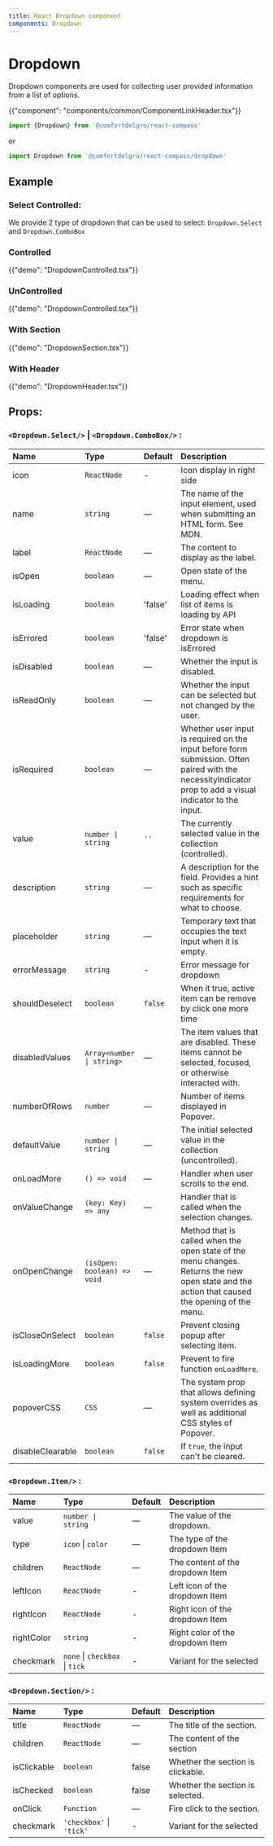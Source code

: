 ```yaml
---
title: React Dropdown component
components: Dropdown
---
```


# Dropdown

<p class="description">Dropdown components are used for collecting user provided information from a list of options.</p>

{{"component": "components/common/ComponentLinkHeader.tsx"}}

```jsx
import {Dropdown} from '@comfortdelgro/react-compass'
```

or

```jsx
import Dropdown from '@comfortdelgro/react-compass/dropdown'
```

## Example

### Select Controlled:

We provide 2 type of dropdown that can be used to select: `Dropdown.Select` and `Dropdown.ComboBox`

### Controlled

{{"demo": "DropdownControlled.tsx"}}

### UnControlled

{{"demo": "DropdownControlled.tsx"}}

### With Section

{{"demo": "DropdownSection.tsx"}}

### With Header

{{"demo": "DropdownHeader.tsx"}}

## Props:

### `<Dropdown.Select/>` | `<Dropdown.ComboBox/>` :

| Name             | Type                        | Default | Description                                                                                                                                               |
| :--------------- | :-------------------------- | :------ | :-------------------------------------------------------------------------------------------------------------------------------------------------------- |
| icon             | `ReactNode`                 | -       | Icon display in right side                                                                                                                                |
| name             | `string`                    | —       | The name of the input element, used when submitting an HTML form. See MDN.                                                                                |
| label            | `ReactNode`                 | —       | The content to display as the label.                                                                                                                      |
| isOpen           | `boolean`                   | —       | Open state of the menu.                                                                                                                                   |
| isLoading        | `boolean`                   | 'false' | Loading effect when list of items is loading by API                                                                                                       |
| isErrored        | `boolean`                   | 'false' | Error state when dropdown is isErrored                                                                                                                    |
| isDisabled       | `boolean`                   | —       | Whether the input is disabled.                                                                                                                            |
| isReadOnly       | `boolean`                   | —       | Whether the input can be selected but not changed by the user.                                                                                            |
| isRequired       | `boolean`                   | —       | Whether user input is required on the input before form submission. Often paired with the necessityIndicator prop to add a visual indicator to the input. |
| value            | `number \| string`          | `''`    | The currently selected value in the collection (controlled).                                                                                              |
| description      | `string`                    | —       | A description for the field. Provides a hint such as specific requirements for what to choose.                                                            |
| placeholder      | `string`                    | —       | Temporary text that occupies the text input when it is empty.                                                                                             |
| errorMessage     | `string`                    | -       | Error message for dropdown                                                                                                                                |
| shouldDeselect   | `boolean`                   | `false` | When it true, active item can be remove by click one more time                                                                                            |
| disabledValues   | `Array<number \| string>`   | —       | The item values that are disabled. These items cannot be selected, focused, or otherwise interacted with.                                                 |
| numberOfRows     | `number`                    | —       | Number of items displayed in Popover.                                                                                                                     |
| defaultValue     | `number \| string`          | —       | The initial selected value in the collection (uncontrolled).                                                                                              |
| onLoadMore       | `() => void`                | —       | Handler when user scrolls to the end.                                                                                                                     |
| onValueChange    | `(key: Key) => any`         | —       | Handler that is called when the selection changes.                                                                                                        |
| onOpenChange     | `(isOpen: boolean) => void` | —       | Method that is called when the open state of the menu changes. Returns the new open state and the action that caused the opening of the menu.             |
| isCloseOnSelect  | `boolean`                   | `false` | Prevent closing popup after selecting item.                                                                                                               |
| isLoadingMore    | `boolean`                   | `false` | Prevent to fire function `onLoadMore`.                                                                                                                    |
| popoverCSS       | `CSS`                       | —       | The system prop that allows defining system overrides as well as additional CSS styles of Popover.                                                        |
| disableClearable | `boolean`                   | `false` | If `true`, the input can't be cleared.                                                                                                                    |

### `<Dropdown.Item/>` :

| Name       | Type                           | Default | Description                      |
| :--------- | :----------------------------- | :------ | :------------------------------- |
| value      | `number \| string`             | —       | The value of the dropdown.       |
| type       | `icon` \| `color`              | —       | The type of the dropdown Item    |
| children   | `ReactNode`                    | —       | The content of the dropdown Item |
| leftIcon   | `ReactNode`                    | -       | Left icon of the dropdown Item   |
| rightIcon  | `ReactNode`                    | -       | Right icon of the dropdown Item  |
| rightColor | `string`                       | -       | Right color of the dropdown Item |
| checkmark  | `none` \| `checkbox` \| `tick` | -       | Variant for the selected         |

### `<Dropdown.Section/>` :

| Name        | Type                 | Default | Description                       |
| :---------- | :------------------- | :------ | :-------------------------------- |
| title       | `ReactNode`          | —       | The title of the section.         |
| children    | `ReactNode`          | —       | The content of the section        |
| isClickable | `boolean`            | false   | Whether the section is clickable. |
| isChecked   | `boolean`            | false   | Whether the section is selected.  |
| onClick     | `Function`           | —       | Fire click to the section.        |
| checkmark   | `'checkbox'` \| `'tick'` | -       | Variant for the selected          |
